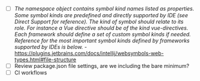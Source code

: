 - [ ] _The namespace object contains symbol kind names listed as properties.
Some symbol kinds are predefined and directly supported by IDE (see Direct Support for reference). 
The kind of symbol should relate to its role. For instance a Vue directive should be of the kind vue-directives.
Each framework should define a set of custom symbol kinds if needed.
Reference for the most important symbol kinds defined by frameworks supported by IDEs is below._ - https://plugins.jetbrains.com/docs/intellij/websymbols-web-types.html#file-structure
- [ ] Review package.json file settings, are we including the bare minimum?
- [ ] CI workflows